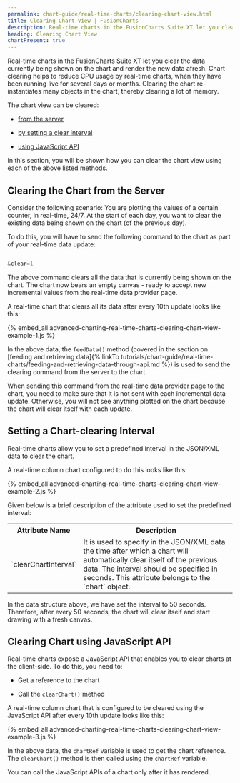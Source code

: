 ```yaml
---
permalink: chart-guide/real-time-charts/clearing-chart-view.html
title: Clearing Chart View | FusionCharts
description: Real-time charts in the FusionCharts Suite XT let you clear the data currently being shown on the chart and render the new data afresh.
heading: Clearing Chart View
chartPresent: true
---
```


Real-time charts in the FusionCharts Suite XT let you clear the data currently being shown on the chart and render the new data afresh. Chart clearing helps to reduce CPU usage by real-time charts, when they have been running live for several days or months. Clearing the chart re-instantiates many objects in the chart, thereby clearing a lot of memory.

The chart view can be cleared:

* <a href="/chart-guide/real-time-charts/clearing-chart-view#clearing-the-chart-from-the-server" class="smoth-scroll">from the server</a>

* <a href="/chart-guide/real-time-charts/clearing-chart-view#setting-a-chart-clearing-interval" class="smoth-scroll">by setting a clear interval</a>

* <a href="/chart-guide/real-time-charts/clearing-chart-view#clearing-chart-using-javascript-api" class="smoth-scroll">using JavaScript API</a>

In this section, you will be shown how you can clear the chart view using each of the above listed methods.

## Clearing the Chart from the Server

Consider the following scenario: You are plotting the values of a certain counter, in real-time, 24/7. At the start of each day, you want to clear the existing data being shown on the chart (of the previous day).

To do this, you will have to send the following command to the chart as part of your real-time data update:

```javascript

&clear=1

```

The above command clears all the data that is currently being shown on the chart. The chart now bears an empty canvas - ready to accept new incremental values from the real-time data provider page.

A real-time chart that clears all its data after every 10th update looks like this:

{% embed_all advanced-charting-real-time-charts-clearing-chart-view-example-1.js %}





In the above data, the `feedData()` method (covered in the section on [feeding and retrieving data]{% linkTo tutorials/chart-guide/real-time-charts/feeding-and-retrieving-data-through-api.md %}) is used to send the clearing command from the server to the chart.

<p class="text-info">When sending this command from the real-time data provider page to the chart, you need to make sure that it is not sent with each incremental data update. Otherwise, you will not see anything plotted on the chart because the chart will clear itself with each update.</p>

## Setting a Chart-clearing Interval

Real-time charts allow you to set a predefined interval in the JSON/XML data to clear the chart.

A real-time column chart configured to do this looks like this:

{% embed_all advanced-charting-real-time-charts-clearing-chart-view-example-2.js %}

Given below is a brief description of the attribute used to set the predefined interval:

<table>
  <tr>
    <th>Attribute Name</th>
    <th>Description</th>
  </tr>
  <tr>
    <td>`clearChartInterval`</td>
    <td>It is used to specify in the JSON/XML data the time after which a chart will automatically clear itself of the previous data. The interval should be specified in seconds. This attribute belongs to the `chart` object.</td>
  </tr>
</table>






In the data structure above, we have set the interval to 50 seconds. Therefore, after every 50 seconds, the chart will clear itself and start drawing with a fresh canvas.

## Clearing Chart using JavaScript API

Real-time charts expose a JavaScript API that enables you to clear charts at the client-side. To do this, you need to:

* Get a reference to the chart

* Call the `clearChart()` method

A real-time column chart that is configured to be cleared using the JavaScript API after every 10th update looks like this:

{% embed_all advanced-charting-real-time-charts-clearing-chart-view-example-3.js %}

In the above data, the `chartRef` variable is used to get the chart reference. The `clearChart()` method is then called using the `chartRef` variable.

<p class="text-info">You can call the JavaScript APIs of a chart only after it has rendered.</p>